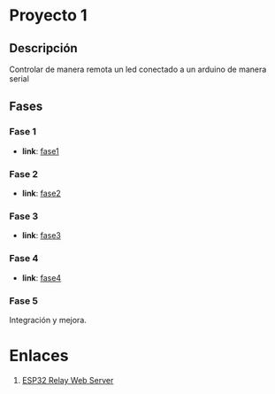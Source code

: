 # Proyecto 1

## Descripción

Controlar de manera remota un led conectado a un arduino de manera serial

## Fases

### Fase 1

* **link**: [fase1](./fase1/README.md) 

### Fase 2

* **link**: [fase2](./fase2/README.md) 

### Fase 3

* **link**: [fase3](./fase3/README.md) 

### Fase 4

* **link**: [fase4](./fase4/README.md) 

### Fase 5

Integración y mejora.


# Enlaces 
1. [ESP32 Relay Web Server](https://learn.sparkfun.com/tutorials/esp32-relay-web-server/all)

<!--

# Ejemplo 1

## Antes de empezar

### Configuración del entorno de desarrollo
Una vez se descarge el repositorio es necesario ingresar al directorio en el que se aloja el proyecto ```example1``` y se configura el entorno de trabajo siguiendo los siguientes pasos:

  ```bash
  cd example1
  python3 -m venv env
  source env/bin/activate   # venv\Scripts\activate (windows)
  pip3 install -r requirements.txt
  pip3 freeze               # Lista de requerimientos instalados
  deactivate                # Salir del entorno virtual 
  ```
El procedimiento anterior solo es necesario realizarlo una sola vez en caso de no necesitar instalar mas cosas.  

## Trabajo en el proyecto

Cada vez que inicie el proyecto, siga los siguientes pasos:

1. **Activar el entorno virtual**: Lo cual se hace ejecutando el siguiente comando
  
  ```bash
  source env/bin/activate # venv\Scripts\activate (windows)
  ```

2. **Configure las variables de entorno**: Al ser un proyecto Flask, se recomienda que defina las siguientes variables de entorno. La siguiente tabla muestra los comandos para el caso para Linux y Windows:

   |Variable|Valor|Linux|Windows (pwsh)|Windows (cmd)|
   |---|---|---|---|---|
   |```FLASK_APP```|"main.py"|```export FLASK_APP="main.py"```<br>```echo $FLASK_APP```|```$env:FLASK_APP="main.py"```<br>```$env:FLASK_APP```|```set FLASK_APP="main.py"```<br>```echo %FLASK_APP%```|
   |```FLASK_DEBUG```|1|```export FLASK_APP="main.py"```<br>```echo $FLASK_APP```|```$env:FLASK_DEBUG=1``` <br>```$env:FLASK_DEBUG```|```set FLASK_DEBUG=1```<br>```echo %FLASK_DEBUG%```|
   
   Por ejemplo si se esta en una maquina linux, despues de haber iniciado el entorno, los comandos de configuración para las variables de entorno serian:
   
   ```bash
   export FLASK_APP="main.py" 
   echo $FLASK_APP
   export FLASK_DEBUG=1 
   echo $FLASK_DEBUG 
   ```

3. **Codifique, haga cambios y pruebe**: Despues de hacer los cambios en el archivo inicie el servidor (**Nota**: Si activa el debug con una vez que lo inicie hay pues los cambios en los programas se veran reflejados):
   
   * **Iniciar el servidor**: Para las pruebas.
     
     ```bash
     flask run
     ```

   * **Finalizar el servidor**: Cuando ya va a dejar de trabajar.
     
     ```bash
     CTRL+Z
     ```

4. **Desactivar el entorno virtual**: Para salir del entorno virtual se ejecuta el comando.
   
   ```bash
   dactivate # Funciona tambien en windows
   ```


## Enlaces de utilidad

* [Environment Variables in Windows/macOS/Linux](https://www3.ntu.edu.sg/home/ehchua/programming/howto/Environment_Variables.html#:~:text=2.2%20Set%2FUnset%2FChange%20an,it%20to%20an%20empty%20string.)
* [about_Environment_Variables](https://learn.microsoft.com/en-us/powershell/module/microsoft.powershell.core/about/about_environment_variables?view=powershell-7.3)
* [jinja](https://jinja.palletsprojects.com/en/3.1.x/)
* [Example list of first words to use in a git commit title](https://gist.github.com/scmx/411f6fea4ee3832806720d536a7d5d8f)






## Ejemplo 1


Ejemplo ejecutando usando flask en un entorno virtual en python. [link](example1/README.md)

## Ejemplo 2

Ejemplo usando dockerizando el ejemplo uno. Pendiente.

## Referencias

1. https://midu.dev/buenas-practicas-escribir-commits-git/
2. https://udacity.github.io/git-styleguide/
3. https://www.conventionalcommits.org/en/v1.0.0/
4. https://github.com/fteem/git-semantic-commits
5. https://chiamakaikeanyi.dev/how-to-write-good-git-commit-messages/
6. https://github.com/elsewhencode/project-guidelines
7. https://www.datree.io/resources/github-best-practices
8. https://www.freecodecamp.org/news/git-best-practices-commits-and-code-reviews/
9. https://www.gitkraken.com/learn/git/best-practices/git-commit-message

-->
